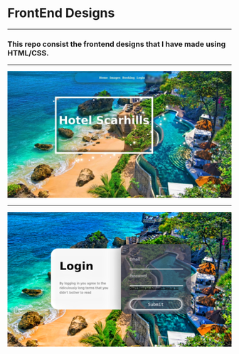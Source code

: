 # FrontEnd Designs 
---
### This repo consist the frontend designs that I have made using HTML/CSS.
---

![Alt text](Home.jpg)

---
![Alt text](login.png)





